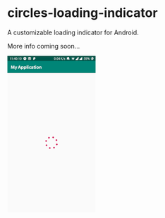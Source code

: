 # circles-loading-indicator
A customizable loading indicator for Android.

More info coming soon...

![Alt text](/screenshots/device-2019-09-23-234018.png?raw=true "Example settings")
